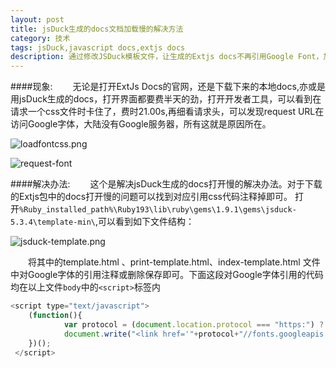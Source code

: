 ```yaml
---
layout: post
title: jsDuck生成的docs文档加载慢的解决方法
category: 技术
tags: jsDuck,javascript docs,extjs docs
description: 通过修改JSDuck模板文件，让生成的Extjs docs不再引用Google Font，加快页面加载速度
---
```


####现象:
　　无论是打开ExtJs Docs的官网，还是下载下来的本地docs,亦或是用jsDuck生成的docs，打开界面都要费半天的劲，打开开发者工具，可以看到在请求一个css文件时卡住了，费时21.00s,再细看请求头，可以发现request URL在访问Google字体，大陆没有Google服务器，所有这就是原因所在。  

![loadfontcss.png](../../../public/img/JSDuck-docs-loading-slow/loadfontcss.png)

![request-font](../../../public/img/JSDuck-docs-loading-slow/request-googleFont.PNG)

####解决办法:
　　这个是解决jsDuck生成的docs打开慢的解决办法。对于下载的Extjs包中的docs打开慢的问题可以找到对应引用css代码注释掉即可。
打开`%Ruby_installed_path%\Ruby193\lib\ruby\gems\1.9.1\gems\jsduck-5.3.4\template-min\`,可以看到如下文件结构：

![jsduck-template.png](../../../public/img/JSDuck-docs-loading-slow/jsduck-template.PNG)

　　将其中的template.html 、print-template.html、index-template.html  文件中对Google字体的引用注释或删除保存即可。下面这段对Google字体引用的代码均在以上文件`body`中的`<script>`标签内

```javascript
<script type="text/javascript">
  	(function(){
    		var protocol = (document.location.protocol === "https:") ? "https:" : "http:";
    		document.write("<link href='"+protocol+"//fonts.googleapis.com/css?family=Exo' rel='stylesheet' type='text/css' />");
  	})();
 </script> 

```
